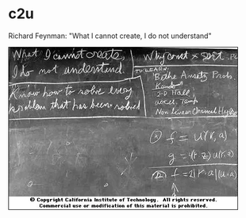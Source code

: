 # c2u
Richard Feynman: "What I cannot create, I do not understand"

![What I cannot create, I do not understand](./assets/C2U.webp)